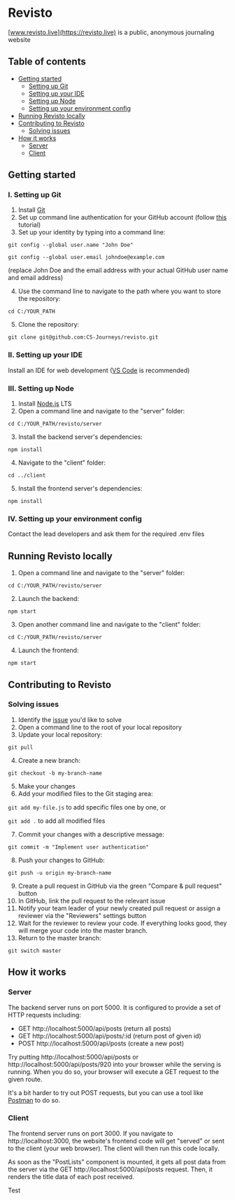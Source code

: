 # Revisto
[www.revisto.live](https://revisto.live) is a public, anonymous journaling website
## Table of contents
  * [Getting started](#getting-started)
    * [Setting up Git](#i-setting-up-git)
    * [Setting up your IDE](#ii-setting-up-your-ide)
    * [Setting up Node](#iii-setting-up-node)
    * [Setting up your environment config](#iv-setting-up-your-environment-config)
  * [Running Revisto locally](#running-revisto-locally)
  * [Contributing to Revisto](#contributing-to-revisto)
    * [Solving issues](#solving-issues)
  * [How it works](#how-it-works)
    * [Server](#server)
    * [Client](#client)

## Getting started
### I. Setting up Git
1. Install [Git](https://git-scm.com/downloads)
2. Set up command line authentication for your GitHub account (follow [this](https://docs.github.com/en/authentication/connecting-to-github-with-ssh/generating-a-new-ssh-key-and-adding-it-to-the-ssh-agent) tutorial)
3. Set up your identity by typing into a command line:

`git config --global user.name "John Doe"`

`git config --global user.email johndoe@example.com`

(replace John Doe and the email address with your actual GitHub user name and email address)

4. Use the command line to navigate to the path where you want to store the repository: 

`cd C:/YOUR_PATH`

5. Clone the repository: 

`git clone git@github.com:CS-Journeys/revisto.git`

### II. Setting up your IDE
Install an IDE for web development ([VS Code](https://code.visualstudio.com/) is recommended)

### III. Setting up Node
1. Install [Node.js](https://nodejs.org/en/) LTS
2. Open a command line and navigate to the "server" folder:

`cd C:/YOUR_PATH/revisto/server`

3. Install the backend server's dependencies: 

`npm install`

4. Navigate to the "client" folder:

`cd ../client`

5.  Install the frontend server's dependencies:

`npm install`

### IV. Setting up your environment config
Contact the lead developers and ask them for the required .env files


## Running Revisto locally
1. Open a command line and navigate to the "server" folder:

`cd C:/YOUR_PATH/revisto/server`

2. Launch the backend:

`npm start`

3. Open another command line and navigate to the "client" folder:

`cd C:/YOUR_PATH/revisto/server`

4. Launch the frontend:

`npm start`


## Contributing to Revisto
### Solving issues

1. Identify the [issue](https://github.com/CS-Journeys/revisto/issues) you'd like to solve
2. Open a command line to the root of your local repository
3. Update your local repository:

`git pull`

4. Create a new branch:

`git checkout -b my-branch-name`

5. Make your changes
6. Add your modified files to the Git staging area:

`git add my-file.js` to add specific files one by one, or

`git add .` to add all modified files

7. Commit your changes with a descriptive message:

`git commit -m "Implement user authentication"`

8. Push your changes to GitHub:

`git push -u origin my-branch-name`

9. Create a pull request in GitHub via the green "Compare & pull request" button
10. In GitHub, link the pull request to the relevant issue
11. Notify your team leader of your newly created pull request or assign a reviewer via the "Reviewers" settings button
12. Wait for the reviewer to review your code. If everything looks good, they will merge your code into the master branch.
13. Return to the master branch:

`git switch master`
  

## How it works
### Server
The backend server runs on port 5000. It is configured to provide a set of HTTP requests including:
 - GET http://localhost:5000/api/posts (return all posts)
 - GET http://localhost:5000/api/posts/:id (return post of given id)
 - POST http://localhost:5000/api/posts (create a new post)

Try putting http://localhost:5000/api/posts or http://localhost:5000/api/posts/920 into your browser while the serving is running. When you do so, your browser will execute a GET request to the given route. 

It's a bit harder to try out POST requests, but you can use a tool like [Postman](https://www.postman.com/) to do so. 

### Client
The frontend server runs on port 3000. If you navigate to http://localhost:3000, the website's frontend code will get "served" or sent to the client (your web browser). The client will then run this code locally.

As soon as the "PostLists" component is mounted, it gets all post data from the server via the GET http://localhost:5000/api/posts request. Then, it renders the title data of each post received.

Test
